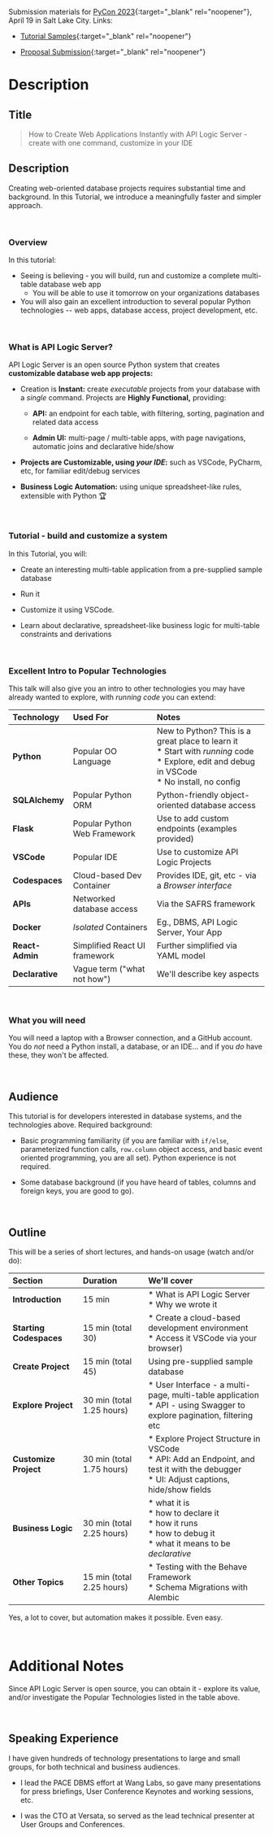 Submission materials for [PyCon 2023](https://us.pycon.org/2023/speaking/talks/){:target="_blank" rel="noopener"}, April 19 in Salt Lake City.  Links:

* [Tutorial Samples](https://us.pycon.org/2023/speaking/tutorials/samples/){:target="_blank" rel="noopener"}

* [Proposal Submission](https://pretalx.com/pyconus2023/submit/H2DMVf/info/){:target="_blank" rel="noopener"}

# Description

## Title

  > How to Create Web Applications Instantly with API Logic Server - create with one command, customize in your IDE

## Description

Creating web-oriented database projects requires substantial time and background.  In this Tutorial, we introduce a meaningfully faster and simpler approach.

&nbsp;

### Overview

In this tutorial:

* Seeing is believing - you will build, run and customize a complete multi-table database web app
    * You will be able to use it tomorrow on your organizations databases
* You will also gain an excellent introduction to several popular Python technologies -- web apps, database access, project development, etc.

&nbsp;

### What is API Logic Server?

API Logic Server is an open source Python system that creates __customizable database web app projects:__

* Creation is __Instant:__ create _executable_ projects from your database with a _single_ command.  Projects are __Highly Functional,__ providing:

    * __API:__ an endpoint for each table, with filtering, sorting, pagination and related data access

    * __Admin UI:__ multi-page / multi-table apps, with page navigations, automatic joins and declarative hide/show

* __Projects are Customizable, using _your IDE_:__ such as VSCode, PyCharm, etc, for familiar edit/debug services

* __Business Logic Automation:__ using unique spreadsheet-like rules, extensible with Python :trophy:

&nbsp;

### Tutorial - build and customize a system

In this Tutorial, you will:

* Create an interesting multi-table application from a pre-supplied sample database

* Run it

* Customize it using VSCode.

* Learn about declarative, spreadsheet-like business logic for multi-table constraints and derivations

&nbsp;

### Excellent Intro to Popular Technologies

This talk will also give you an intro to other technologies you may have already wanted to explore, with _running code_ you can extend:

| Technology  | Used For    | Notes   |
:---------|:-----------|:------------|
| __Python__  | Popular OO Language | New to Python?  This is a great place to learn it<br> * Start with _running_ code<br> * Explore, edit and debug in VSCode<br> * No install, no config |
| __SQLAlchemy__  | Popular Python ORM | Python-friendly object-oriented database access |
| __Flask__  | Popular Python Web Framework | Use to add custom endpoints (examples provided) |
| __VSCode__  | Popular IDE | Use to customize API Logic Projects |
| __Codespaces__  | Cloud-based Dev Container | Provides IDE, git, etc - via a *Browser interface* |
| __APIs__  | Networked database access | Via the SAFRS framework |
| __Docker__ | *Isolated* Containers | Eg., DBMS, API Logic Server, Your App |
| __React-Admin__ | Simplified React UI framework | Further simplified via YAML model |
| __Declarative__ | Vague term ("what not how") | We'll describe key aspects |

&nbsp;

### What you will need

You will need a laptop with a Browser connection, and a GitHub account.  You do *not* need a Python install, a database, or an IDE... and if you *do* have these, they won't be affected.

&nbsp;

## Audience

This tutorial is for developers interested in database systems, and the technologies above.  Required background:

* Basic programming familiarity (if you are familiar with `if/else`, parameterized function calls, `row.column` object access, and basic event oriented programming, you are all set).  Python experience is not required.

* Some database background (if you have heard of tables, columns and foreign keys, you are good to go).


&nbsp;

## Outline

This will be a series of short lectures, and hands-on usage (watch and/or do):

| Section  | Duration    | We'll cover   |
:---------|:-----------|:------------|
| __Introduction__ | 15 min | * What is API Logic Server<br>* Why we wrote it |
| __Starting Codespaces__ | 15 min (total 30) | * Create a cloud-based development environment<br> * Access it VSCode via your browser) |
| __Create Project__  | 15 min (total 45) | Using pre-supplied sample database |
| __Explore Project__ | 30 min (total 1.25 hours) | * User Interface - a multi-page, multi-table application<br>* API - using Swagger to explore pagination, filtering etc |
| __Customize Project__  | 30 min (total 1.75 hours) | * Explore Project Structure in VSCode<br> * API: Add an Endpoint, and test it with the debugger<br>* UI: Adjust captions, hide/show fields |
| __Business Logic__ | 30 min (total 2.25 hours) | * what it is<br> * how to declare it<br> * how it runs<br> * how to debug it<br> * what it means to be _declarative_ |
| __Other Topics__ | 15 min (total 2.25 hours) | * Testing with the Behave Framework<br> * Schema Migrations with Alembic |

Yes, a lot to cover, but automation makes it possible.  Even easy.

&nbsp;

# Additional Notes

Since API Logic Server is open source, you can obtain it - explore its value, and/or investigate the Popular Technologies listed in the table above.

&nbsp;

## Speaking Experience

I have given hundreds of technology presentations to large and small groups, for both technical and business audiences.

* I lead the PACE DBMS effort at Wang Labs, so gave many presentations for press briefings, User Conference Keynotes and working sessions, etc.

* I was the CTO at Versata, so served as the lead technical presenter at User Groups and Conferences.
